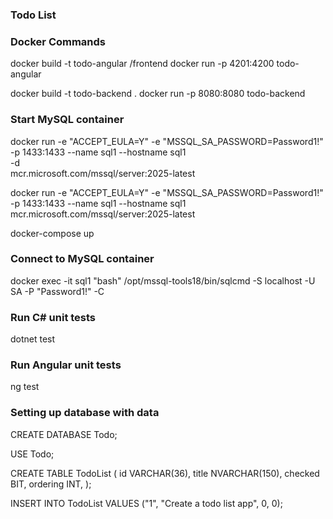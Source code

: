 ### Todo List

### Docker Commands
docker build -t todo-angular /frontend
docker run -p 4201:4200 todo-angular

docker build -t todo-backend .
docker run -p 8080:8080 todo-backend


### Start MySQL container
docker run -e "ACCEPT_EULA=Y" -e "MSSQL_SA_PASSWORD=Password1!" \
   -p 1433:1433 --name sql1 --hostname sql1 \
   -d \
   mcr.microsoft.com/mssql/server:2025-latest

   docker run -e "ACCEPT_EULA=Y" -e "MSSQL_SA_PASSWORD=Password1!" \
   -p 1433:1433 --name sql1 --hostname sql1 \
   mcr.microsoft.com/mssql/server:2025-latest

docker-compose up

### Connect to MySQL container
docker exec -it sql1 "bash"
/opt/mssql-tools18/bin/sqlcmd -S localhost -U SA -P "Password1!" -C


### Run C# unit tests
dotnet test

### Run Angular unit tests
ng test


### Setting up database with data
CREATE DATABASE Todo;

USE Todo;

CREATE TABLE TodoList (
    id VARCHAR(36),
    title NVARCHAR(150),
    checked BIT,
    ordering INT,
);

INSERT INTO TodoList
VALUES ("1", "Create a todo list app", 0, 0);